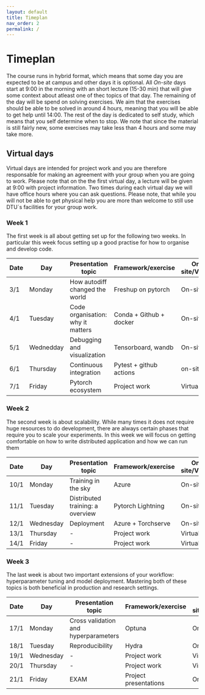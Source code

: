```yaml
---
layout: default
title: Timeplan
nav_order: 2
permalink: /
---
```


# Timeplan

The course runs in hybrid format, which means that some day you are expected to be at campus and other days
it is optional. All *On-site* days start at 9:00 in the morning with an short lecture (15-30 min) that will 
give some context about atleast one of thec topics of that day. The remaining of the day will be spend on 
solving exercises. We aim that the exercises should be able to be solved in around 4 hours, meaning that 
you will be able to get help until 14:00. The rest of the day is dedicated to self study, which means that 
you self determine when to stop. We note that since the material is still fairly new, some exercises may
take less than 4 hours and some may take more.

## Virtual days

Virtual days are intended for project work and you are therefore responsable for making an agreement with 
your group when you are going to work. Please note that on the the first virtual day, a lecture will be given 
at 9:00 with project information. Two times during each virtual day we will have office hours where you can 
ask questions. Please note, that while you will not be able to get physical help you are more than welcome 
to still use DTU´s facilities for your group work.

### Week 1

The first week is all about getting set up for the following two weeks. In particular this week focus setting
up a good practise for how to organise and develop code.

Date | Day       |  Presentation topic                 | Framework/exercise       | On-site/Virtual
-----|-----------|-------------------------------------|--------------------------|--------------------
3/1  | Monday    | How autodiff changed the world      | Freshup on pytorch       | On-site
4/1  | Tuesday   | Code organisation: why it matters   | Conda + Github + docker  | On-site
5/1  | Wednedday | Debugging and visualization         | Tensorboard, wandb       | On-site
6/1  | Thursday  | Continuous integration              | Pytest + github actions  | on-site
7/1  | Friday    | Pytorch ecosystem                   | Project work             | Virtual

### Week 2

The second week is about scalability. While many times it does not require huge resources to do development,
there are always certain phases that require you to scale your experiments. In this week we will focus on 
getting comfortable on how to write distributed application and how we can run them

Date | Day       | Presentation topic                   | Framework/exercise      | On-site/Virtual
-----|-----------|--------------------------------------|-------------------------|-------------------
10/1 | Monday    | Training in the sky                  | Azure                   | On-site
11/1 | Tuesday   | Distributed training: a overview     | Pytorch Lightning       | On-site
12/1 | Wednesday | Deployment                           | Azure + Torchserve      | On-site
13/1 | Thursday  | -                                    | Project work            | Virtual
14/1 | Friday    | -                                    | Project work            | Virtual

### Week 3

The last week is about two important extensions of your workflow: hyperparameter tuning and model
deployment. Mastering both of these topics is both beneficial in production and research settings.

Date | Day       | Presentation topic                   | Framework/exercise    | On-site/Virtual
-----|-----------|--------------------------------------|-----------------------|---------------------
17/1 | Monday    | Cross validation and hyperparameters | Optuna                | On-site
18/1 | Tuesday   | Reproducibility                      | Hydra                 | On-site
19/1 | Wednesday | -                                    | Project work          | Virtual
20/1 | Thursday  | -                                    | Project work          | Virtual
21/1 | Friday    | EXAM                                 | Project presentations | On-site

